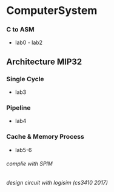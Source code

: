 # ComputerSystem

### C to ASM

- lab0 - lab2

## Architecture MIP32

### Single Cycle

- lab3

### Pipeline

- lab4

### Cache & Memory Process

- lab5-6

###### complie with SPIM

###### design circuit with logisim (cs3410 2017)
